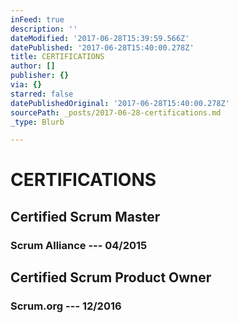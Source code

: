 ```yaml
---
inFeed: true
description: ''
dateModified: '2017-06-28T15:39:59.566Z'
datePublished: '2017-06-28T15:40:00.278Z'
title: CERTIFICATIONS
author: []
publisher: {}
via: {}
starred: false
datePublishedOriginal: '2017-06-28T15:40:00.278Z'
sourcePath: _posts/2017-06-28-certifications.md
_type: Blurb

---
```

# CERTIFICATIONS

## Certified Scrum Master

### Scrum Alliance --- 04/2015

## Certified Scrum Product Owner

### Scrum.org --- 12/2016